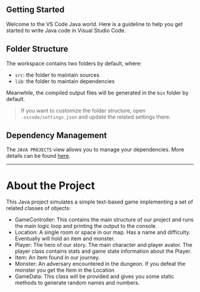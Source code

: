 ## Getting Started

Welcome to the VS Code Java world. Here is a guideline to help you get started to write Java code in Visual Studio Code.

## Folder Structure

The workspace contains two folders by default, where:

- `src`: the folder to maintain sources
- `lib`: the folder to maintain dependencies

Meanwhile, the compiled output files will be generated in the `bin` folder by default.

> If you want to customize the folder structure, open `.vscode/settings.json` and update the related settings there.

## Dependency Management

The `JAVA PROJECTS` view allows you to manage your dependencies. More details can be found [here](https://github.com/microsoft/vscode-java-dependency#manage-dependencies).

---

# About the Project

This Java project simulates a simple text-based game implementing a set of related classes of objects:
*	GameController: This contains the main structure of our project and runs the main logic loop and printing the output to the console. 
*	Location: A single room or space in our map. Has a name and difficulty. Eventually will hold an item and monster.  
*	Player: The hero of our story. The main character and player avator. The player class contains stats and game state information about the Player. 
*	Item: An item found in our journey.  
*	Monster: An adversary encountered in the dungeon. If you defeat the monster you get the Item in the Location
*	GameData: This class will be provided and gives you some static methods to generate random names and numbers. 
